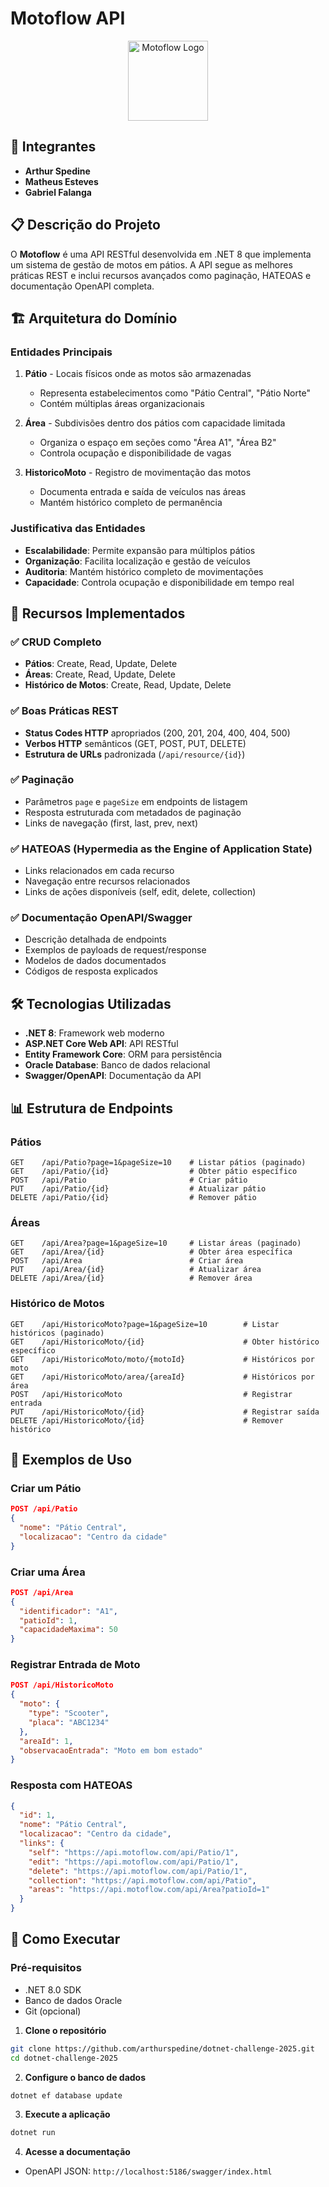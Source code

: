 # Motoflow API

<p align="center">
  <img src="https://github.com/user-attachments/assets/e40d4759-e9d9-48dc-81c8-9f95ed8ab69c" alt="Motoflow Logo" width="128"/>
</p>

## 👥 Integrantes

- **Arthur Spedine**
- **Matheus Esteves**
- **Gabriel Falanga**

## 📋 Descrição do Projeto

O **Motoflow** é uma API RESTful desenvolvida em .NET 8 que implementa um sistema de gestão de motos em pátios. A API segue as melhores práticas REST e inclui recursos avançados como paginação, HATEOAS e documentação OpenAPI completa.

## 🏗️ Arquitetura do Domínio

### Entidades Principais

1. **Pátio** - Locais físicos onde as motos são armazenadas
   - Representa estabelecimentos como "Pátio Central", "Pátio Norte"
   - Contém múltiplas áreas organizacionais

2. **Área** - Subdivisões dentro dos pátios com capacidade limitada
   - Organiza o espaço em seções como "Área A1", "Área B2"
   - Controla ocupação e disponibilidade de vagas

3. **HistoricoMoto** - Registro de movimentação das motos
   - Documenta entrada e saída de veículos nas áreas
   - Mantém histórico completo de permanência

### Justificativa das Entidades

- **Escalabilidade**: Permite expansão para múltiplos pátios
- **Organização**: Facilita localização e gestão de veículos
- **Auditoria**: Mantém histórico completo de movimentações
- **Capacidade**: Controla ocupação e disponibilidade em tempo real

## 🚀 Recursos Implementados

### ✅ CRUD Completo
- **Pátios**: Create, Read, Update, Delete
- **Áreas**: Create, Read, Update, Delete  
- **Histórico de Motos**: Create, Read, Update, Delete

### ✅ Boas Práticas REST
- **Status Codes HTTP** apropriados (200, 201, 204, 400, 404, 500)
- **Verbos HTTP** semânticos (GET, POST, PUT, DELETE)
- **Estrutura de URLs** padronizada (`/api/resource/{id}`)

### ✅ Paginação
- Parâmetros `page` e `pageSize` em endpoints de listagem
- Resposta estruturada com metadados de paginação
- Links de navegação (first, last, prev, next)

### ✅ HATEOAS (Hypermedia as the Engine of Application State)
- Links relacionados em cada recurso
- Navegação entre recursos relacionados
- Links de ações disponíveis (self, edit, delete, collection)

### ✅ Documentação OpenAPI/Swagger
- Descrição detalhada de endpoints
- Exemplos de payloads de request/response
- Modelos de dados documentados
- Códigos de resposta explicados

## 🛠️ Tecnologias Utilizadas

- **.NET 8**: Framework web moderno
- **ASP.NET Core Web API**: API RESTful
- **Entity Framework Core**: ORM para persistência
- **Oracle Database**: Banco de dados relacional
- **Swagger/OpenAPI**: Documentação da API

## 📊 Estrutura de Endpoints

### Pátios
```
GET    /api/Patio?page=1&pageSize=10    # Listar pátios (paginado)
GET    /api/Patio/{id}                  # Obter pátio específico
POST   /api/Patio                       # Criar pátio
PUT    /api/Patio/{id}                  # Atualizar pátio
DELETE /api/Patio/{id}                  # Remover pátio
```

### Áreas
```
GET    /api/Area?page=1&pageSize=10     # Listar áreas (paginado)
GET    /api/Area/{id}                   # Obter área específica
POST   /api/Area                        # Criar área
PUT    /api/Area/{id}                   # Atualizar área
DELETE /api/Area/{id}                   # Remover área
```

### Histórico de Motos
```
GET    /api/HistoricoMoto?page=1&pageSize=10        # Listar históricos (paginado)
GET    /api/HistoricoMoto/{id}                      # Obter histórico específico
GET    /api/HistoricoMoto/moto/{motoId}             # Históricos por moto
GET    /api/HistoricoMoto/area/{areaId}             # Históricos por área
POST   /api/HistoricoMoto                           # Registrar entrada
PUT    /api/HistoricoMoto/{id}                      # Registrar saída
DELETE /api/HistoricoMoto/{id}                      # Remover histórico
```

## 📝 Exemplos de Uso

### Criar um Pátio
```json
POST /api/Patio
{
  "nome": "Pátio Central",
  "localizacao": "Centro da cidade"
}
```

### Criar uma Área
```json
POST /api/Area
{
  "identificador": "A1",
  "patioId": 1,
  "capacidadeMaxima": 50
}
```

### Registrar Entrada de Moto
```json
POST /api/HistoricoMoto
{
  "moto": {
    "type": "Scooter",
    "placa": "ABC1234"
  },
  "areaId": 1,
  "observacaoEntrada": "Moto em bom estado"
}
```

### Resposta com HATEOAS
```json
{
  "id": 1,
  "nome": "Pátio Central",
  "localizacao": "Centro da cidade",
  "links": {
    "self": "https://api.motoflow.com/api/Patio/1",
    "edit": "https://api.motoflow.com/api/Patio/1",
    "delete": "https://api.motoflow.com/api/Patio/1",
    "collection": "https://api.motoflow.com/api/Patio",
    "areas": "https://api.motoflow.com/api/Area?patioId=1"
  }
}
```

## 🔧 Como Executar

### Pré-requisitos

- .NET 8.0 SDK
- Banco de dados Oracle
- Git (opcional)


1. **Clone o repositório**
```bash
git clone https://github.com/arthurspedine/dotnet-challenge-2025.git
cd dotnet-challenge-2025
```

2. **Configure o banco de dados**
```bash
dotnet ef database update
```

3. **Execute a aplicação**
```bash
dotnet run
```

4. **Acesse a documentação**
- OpenAPI JSON: `http://localhost:5186/swagger/index.html`